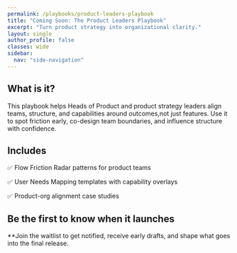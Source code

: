 ```yaml
---
permalink: /playbooks/product-leaders-playbook
title: "Coming Soon: The Product Leaders Playbook"
excerpt: "Turn product strategy into organizational clarity."
layout: single
author_profile: false
classes: wide
sidebar:
  nav: "side-navigation"
---
```


## What is it?

This playbook helps Heads of Product and product strategy leaders align teams, structure, and capabilities around outcomes,not just features. Use it to spot friction early, co-design team boundaries, and influence structure with confidence.

## Includes

✅ Flow Friction Radar patterns for product teams

✅ User Needs Mapping templates with capability overlays

✅ Product-org alignment case studies

## Be the first to know when it launches

**Join the waitlist to get notified, receive early drafts, and shape what goes into the final release.

<script async data-uid="ca0dce09dd" src="https://conjurer.kit.com/ca0dce09dd/index.js"></script>
